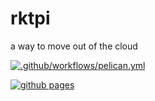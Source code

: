 # rktpi
a way to move out of the cloud

[![.github/workflows/pelican.yml](https://github.com/thetanil/rktpi/actions/workflows/pelican.yml/badge.svg)](https://github.com/thetanil/rktpi/actions/workflows/pelican.yml)

[![github pages](https://github.com/thetanil/rktpi/actions/workflows/gh-pages.yml/badge.svg)](https://github.com/thetanil/rktpi/actions/workflows/gh-pages.yml)
